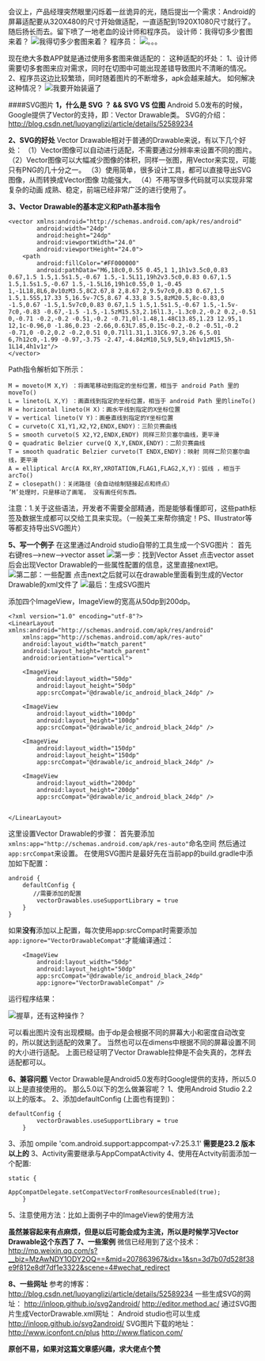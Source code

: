 会议上，产品经理突然眼里闪烁着一丝诡异的光，随后提出一个需求：Android的屏幕适配要从320X480的尺寸开始做适配，一直适配到1920X1080尺寸就行了。随后扬长而去。留下喷了一地老血的设计师和程序员。
设计师：我得切多少套图来着？
![我得切多少套图来着？](http://upload-images.jianshu.io/upload_images/1930161-43362a3841e50867.gif?imageMogr2/auto-orient/strip)
程序员：
![。。。](http://upload-images.jianshu.io/upload_images/1930161-f979727809239540.jpg?imageMogr2/auto-orient/strip%7CimageView2/2/w/1240)


现在绝大多数APP就是通过使用多套图来做适配的：
这种适配的坏处：
1、设计师需要切多套图来应对需求，同时在切图中可能出现差错导致图片不清晰的情况。
2、程序员这边比较繁琐，同时随着图片的不断增多，apk会越来越大。
如何解决这种情况？
![我要开始装逼了](http://upload-images.jianshu.io/upload_images/1930161-d91ddef1ec6333c7.jpg?imageMogr2/auto-orient/strip%7CimageView2/2/w/1240)

####SVG图片
**1，什么是 SVG ？ && SVG VS 位图**
Android 5.0发布的时候，Google提供了Vector的支持，即：Vector Drawable类。
SVG的介绍：http://blog.csdn.net/luoyanglizi/article/details/52589234


**2、SVG的好处**
Vector Drawable相对于普通的Drawable来说，有以下几个好处：
（1）Vector图像可以自动进行适配，不需要通过分辨率来设置不同的图片。
（2）Vector图像可以大幅减少图像的体积，同样一张图，用Vector来实现，可能只有PNG的几十分之一。
（3）使用简单，很多设计工具，都可以直接导出SVG图像，从而转换成Vector图像 功能强大。
（4）不用写很多代码就可以实现非常复杂的动画 成熟、稳定，前端已经非常广泛的进行使用了。

**3、Vector Drawable的基本定义和Path基本指令**
```
<vector xmlns:android="http://schemas.android.com/apk/res/android"
        android:width="24dp"
        android:height="24dp"
        android:viewportWidth="24.0"
        android:viewportHeight="24.0">
    <path
        android:fillColor="#FF000000"
        android:pathData="M6,18c0,0.55 0.45,1 1,1h1v3.5c0,0.83 0.67,1.5 1.5,1.5s1.5,-0.67 1.5,-1.5L11,19h2v3.5c0,0.83 0.67,1.5 1.5,1.5s1.5,-0.67 1.5,-1.5L16,19h1c0.55,0 1,-0.45 1,-1L18,8L6,8v10zM3.5,8C2.67,8 2,8.67 2,9.5v7c0,0.83 0.67,1.5 1.5,1.5S5,17.33 5,16.5v-7C5,8.67 4.33,8 3.5,8zM20.5,8c-0.83,0 -1.5,0.67 -1.5,1.5v7c0,0.83 0.67,1.5 1.5,1.5s1.5,-0.67 1.5,-1.5v-7c0,-0.83 -0.67,-1.5 -1.5,-1.5zM15.53,2.16l1.3,-1.3c0.2,-0.2 0.2,-0.51 0,-0.71 -0.2,-0.2 -0.51,-0.2 -0.71,0l-1.48,1.48C13.85,1.23 12.95,1 12,1c-0.96,0 -1.86,0.23 -2.66,0.63L7.85,0.15c-0.2,-0.2 -0.51,-0.2 -0.71,0 -0.2,0.2 -0.2,0.51 0,0.71l1.31,1.31C6.97,3.26 6,5.01 6,7h12c0,-1.99 -0.97,-3.75 -2.47,-4.84zM10,5L9,5L9,4h1v1zM15,5h-1L14,4h1v1z"/>
</vector>

```

Path指令解析如下所示：
```
M = moveto(M X,Y) ：将画笔移动到指定的坐标位置，相当于 android Path 里的moveTo()
L = lineto(L X,Y) ：画直线到指定的坐标位置，相当于 android Path 里的lineTo()
H = horizontal lineto(H X)：画水平线到指定的X坐标位置 
V = vertical lineto(V Y)：画垂直线到指定的Y坐标位置 
C = curveto(C X1,Y1,X2,Y2,ENDX,ENDY)：三阶贝赛曲线 
S = smooth curveto(S X2,Y2,ENDX,ENDY) 同样三阶贝塞尔曲线，更平滑 
Q = quadratic Belzier curve(Q X,Y,ENDX,ENDY)：二阶贝赛曲线 
T = smooth quadratic Belzier curveto(T ENDX,ENDY)：映射 同样二阶贝塞尔曲线，更平滑 
A = elliptical Arc(A RX,RY,XROTATION,FLAG1,FLAG2,X,Y)：弧线 ，相当于arcTo()
Z = closepath()：关闭路径（会自动绘制链接起点和终点）
’M’处理时，只是移动了画笔， 没有画任何东西。
```

注意：1.关于这些语法，开发者不需要全部精通，而是能够看懂即可，这些path标签及数据生成都可以交给工具来实现。（一般美工来帮你搞定！PS、Illustrator等等都支持导出SVG图片）

**5、写一个例子**
在这里通过Android studio自带的工具生成一个SVG图片：
首先右键res-->new-->vector asset
![第一步：找到Vector Asset](http://upload-images.jianshu.io/upload_images/1930161-63254cf28703ad63.png?imageMogr2/auto-orient/strip%7CimageView2/2/w/1240)
点击vector asset后会出现Vector Drawable的一些属性配置的信息，这里直接next吧。
![第二部：一些配置](http://upload-images.jianshu.io/upload_images/1930161-1401600271ce0d45.png?imageMogr2/auto-orient/strip%7CimageView2/2/w/1240)
点击next之后就可以在drawable里面看到生成的Vector Drawable的xml文件了
![最后：生成SVG图片](http://upload-images.jianshu.io/upload_images/1930161-3a48a81ff8debf57.png?imageMogr2/auto-orient/strip%7CimageView2/2/w/1240)


添加四个ImageView，ImageView的宽高从50dp到200dp。
```
<?xml version="1.0" encoding="utf-8"?>
<LinearLayout xmlns:android="http://schemas.android.com/apk/res/android"
    xmlns:app="http://schemas.android.com/apk/res-auto"
    android:layout_width="match_parent"
    android:layout_height="match_parent"
    android:orientation="vertical">

    <ImageView
        android:layout_width="50dp"
        android:layout_height="50dp"
        app:srcCompat="@drawable/ic_android_black_24dp" />

    <ImageView
        android:layout_width="100dp"
        android:layout_height="100dp"
        app:srcCompat="@drawable/ic_android_black_24dp" />

    <ImageView
        android:layout_width="150dp"
        android:layout_height="150dp"
        app:srcCompat="@drawable/ic_android_black_24dp" />

    <ImageView
        android:layout_width="200dp"
        android:layout_height="200dp"
        app:srcCompat="@drawable/ic_android_black_24dp" />


</LinearLayout>
```

这里设置Vector Drawable的步骤：
首先要添加   ``` xmlns:app="http://schemas.android.com/apk/res-auto"```命名空间
然后通过 ```app:srcCompat```来设置。
在使用SVG图片是最好先在当前app的build.gradle中添加如下配置：
```
android {
    defaultConfig {
       //需要添加的配置
        vectorDrawables.useSupportLibrary = true
    }
}
```
如果**没有**添加以上配置，每次使用app:srcCompat时需要添加```app:ignore="VectorDrawableCompat"```才能编译通过：
```
    <ImageView
        android:layout_width="50dp"
        android:layout_height="50dp"
        app:srcCompat="@drawable/ic_android_black_24dp"
        app:ignore="VectorDrawableCompat" />
```
运行程序结果：

![握草，还有这种操作？](http://upload-images.jianshu.io/upload_images/1930161-21c6b81de539b4e1.png?imageMogr2/auto-orient/strip%7CimageView2/2/w/1240)

可以看出图片没有出现模糊。由于dp是会根据不同的屏幕大小和密度自动改变的，所以就达到适配的效果了。
当然也可以在dimens中根据不同的屏幕设置不同的大小进行适配。
上面已经证明了Vector Drawable拉伸是不会失真的，怎样去适配都可以。

**6、兼容问题**
Vector Drawable是Android5.0发布时Google提供的支持，所以5.0以上是直接使用的。
那么5.0以下的怎么做兼容呢？
1、使用Android Studio 2.2以上的版本。
2、添加defaultConfig (上面也有提到)：
```
defaultConfig {
		vectorDrawables.useSupportLibrary = true
	}
```
3、添加 ompile 'com.android.support:appcompat-v7:25.3.1'   **需要是23.2 版本以上的**
3、Activity需要继承与AppCompatActivity
4、使用在Actvity前面添加一个配置:
```
static {
			AppCompatDelegate.setCompatVectorFromResourcesEnabled(true);
	}
```
5、注意使用方法：比如上面例子中的ImageView的使用方法


**虽然兼容起来有点麻烦，但是以后可能会成为主流，所以是时候学习Vector Drawable这个东西了**
**7、一些案例**
微信已经用到了这个技术：
http://mp.weixin.qq.com/s?__biz=MzAwNDY1ODY2OQ==&mid=207863967&idx=1&sn=3d7b07d528f38e9f812e8df7df1e3322&scene=4#wechat_redirect

**8、一些网址**
参考的博客：http://blog.csdn.net/luoyanglizi/article/details/52589234
一些生成SVG的网址：
http://inloop.github.io/svg2android/ 
http://editor.method.ac/
通过SVG图片生成VectorDrawable.xml网址：
Android studio也可以生成
http://inloop.github.io/svg2android/ 
SVG图片下载的地址：
http://www.iconfont.cn/plus 
http://www.flaticon.com/

**原创不易，如果对这篇文章感兴趣，求大佬点个赞**
